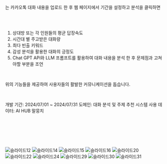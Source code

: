 는 카카오톡 대화 내용을 업로드 한 후 웹 페이지에서 기간을 설정하고 분석을 클릭하면 
&nbsp;

&nbsp;

1. 상대방 또는 각 인원들의 평균 답장속도
2. 시간대 별 주고받은 대화량
3. 최다 빈출 키워드 
4. 감성 분석을 활용한 대화의 긍정도
5. Chat GPT APi와 LLM 프롬프트를 활용하여 대화 내용을 분석 한 후 문제점과 고쳐야할 부분을 조언
&nbsp;

&nbsp;

위의 기능들을 제공하여 사용자들의 활발한 커뮤니케이션을 돕습니다.
&nbsp;

&nbsp;

개발 기간: 2024/07/01 ~ 2024/07/31
도메인: 대화 분석 및 주제 추천 시스템
사용 데이터: AI HUB 말뭉치
&nbsp;

&nbsp;

&nbsp;

&nbsp;

![슬라이드12](https://github.com/user-attachments/assets/bf0916f4-8a37-4c9d-a66e-1a8e3f84ec47)
![슬라이드14](https://github.com/user-attachments/assets/d3e92cef-2057-433b-9843-722521c25fb7)
![슬라이드15](https://github.com/user-attachments/assets/b9824c87-fc9f-440a-98d8-9fe7edd6e738)
![슬라이드16](https://github.com/user-attachments/assets/0e6aa520-9ff0-46ba-861b-9c2ffedd91d5)
![슬라이드20](https://github.com/user-attachments/assets/8da23d9c-5ece-4335-814b-c9e42fd25c37)
![슬라이드22](https://github.com/user-attachments/assets/5778cf25-0cf2-4c48-9c45-a38973d64818)
![슬라이드24](https://github.com/user-attachments/assets/eed3a9a4-89eb-411a-b2a9-a108bb96cd78)
![슬라이드29](https://github.com/user-attachments/assets/718af208-6f87-4889-bb14-f9b5f38f1963)
![슬라이드30](https://github.com/user-attachments/assets/cf631f51-5ce4-4c04-bb1a-e72e6f8cd131)
![슬라이드31](https://github.com/user-attachments/assets/4d8e36e8-b59d-4e49-94ba-c224da53c786)
